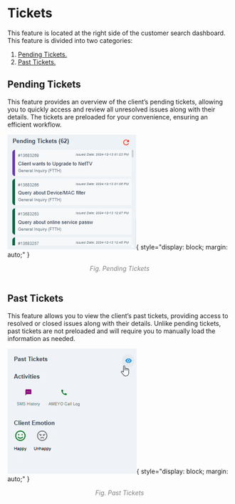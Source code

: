 # Tickets

This feature is located at the right side of the customer search dashboard. This feature is divided into two categories:

1. [Pending Tickets.](##pending-tickets)
1. [Past Tickets.](##past-tickets)

## Pending Tickets

This feature provides an overview of the client’s pending tickets, allowing you to quickly access and review all unresolved issues along with their details. The tickets are preloaded for your convenience, ensuring an efficient workflow.

![Pending Tickets](img/pending-tickets.png){ style="display: block; margin: auto;" }
<div align="center">
<i style="font-size: 14px; color: grey;">Fig. Pending Tickets</i>
</div><br>

## Past Tickets

This feature allows you to view the client’s past tickets, providing access to resolved or closed issues along with their details. Unlike pending tickets, past tickets are not preloaded and will require you to manually load the information as needed.

![Past Tickets](img/past-tickets.gif){ style="display: block; margin: auto;" }
<div align="center">
<i style="font-size: 14px; color: grey;">Fig. Past Tickets</i>
</div><br>